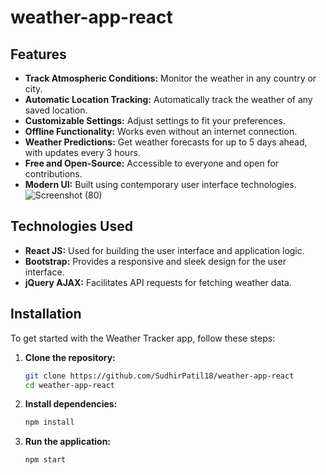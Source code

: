 # weather-app-react
## Features

- **Track Atmospheric Conditions:** Monitor the weather in any country or city.
- **Automatic Location Tracking:** Automatically track the weather of any saved location.
- **Customizable Settings:** Adjust settings to fit your preferences.
- **Offline Functionality:** Works even without an internet connection.
- **Weather Predictions:** Get weather forecasts for up to 5 days ahead, with updates every 3 hours.
- **Free and Open-Source:** Accessible to everyone and open for contributions.
- **Modern UI:** Built using contemporary user interface technologies.
![Screenshot (80)](https://github.com/SudhirPatil18/weather-app-react/assets/138147272/5142f8d9-4cdd-4d22-b02b-13d5bb6f29c0)

## Technologies Used

- **React JS:** Used for building the user interface and application logic.
- **Bootstrap:** Provides a responsive and sleek design for the user interface.
- **jQuery AJAX:** Facilitates API requests for fetching weather data.

## Installation

To get started with the Weather Tracker app, follow these steps:

1. **Clone the repository:**
    ```bash
    git clone https://github.com/SudhirPatil18/weather-app-react
    cd weather-app-react
    ```

2. **Install dependencies:**
    ```bash
    npm install
    ```

3. **Run the application:**
    ```bash
    npm start
    ```
